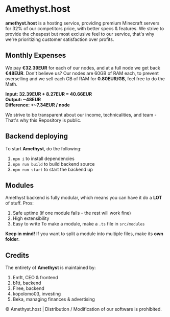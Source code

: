 # Amethyst.host
**amethyst.host** is a hosting service, providing premium Minecraft servers for 32% of our competitors price, with better specs & features. We strive to provide the cheapest but most exclusive feel to our service, that's why we're prioritizing customer satisfaction over profits.

## Monthly Expenses
We pay **€32.39EUR** for each of our nodes, and at a full node we get back **€48EUR**. Don't believe us? Our nodes are 60GB of RAM each, to prevent overselling and we sell each GB of RAM for **0.80EUR/GB**, feel free to do the Math.

**Input: 32.39EUR + 8.27EUR = 40.66EUR**  
**Output: ~48EUR**  
**Difference: +~7.34EUR / node**  

We strive to be transparent about our income, technicalities, and team - That's why this Repository is public.

## Backend deploying
To start **Amethyst**, do the following: 
  1. `npm i` to install dependencies
  2. `npm run build` to build backend source
  3. `npm run start` to start the backend up

## Modules
Amethyst backend is fully modular, which means you can have it do a **LOT** of stuff. Pros:
  1. Safe uptime (if one module fails - the rest will work fine)
  2. High extensibility
  3. Easy to write
To make a module, make a `.ts` file in `src/modules`

**Keep in mind!** If you want to split a module into multiple files, make its **own folder**.

## Credits
The entirety of **Amethyst** is maintained by:
  1. Em1t, CEO & frontend
  2. b1tt, backend
  3. Firee, backend
  4. kopolomo03, investing
  5. Beka, managing finances & advertising

© Amethyst.host | Distribution / Modification of our software is prohibited.
